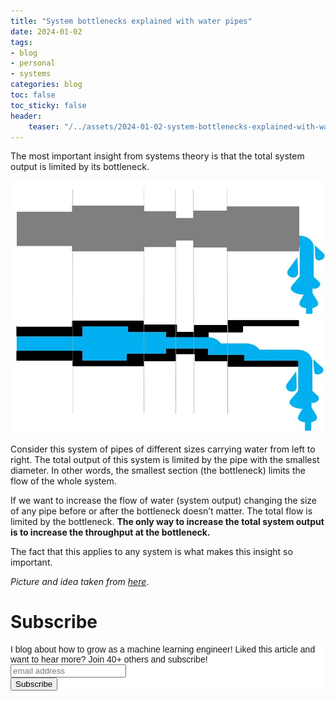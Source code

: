 ```yaml
---
title: "System bottlenecks explained with water pipes"
date: 2024-01-02
tags:
- blog
- personal
- systems
categories: blog
toc: false
toc_sticky: false
header:
    teaser: "/../assets/2024-01-02-system-bottlenecks-explained-with-water-pipes/thumbnail.png"
---
```

<!-- ctrl + alt + v -->

<!-- 1. interesting hook -->
The most important insight from systems theory is that the total system output is limited by its bottleneck.

![](/../assets/2024-01-02-system-bottlenecks-explained-with-water-pipes/2024-01-02-11-14-51.png)

Consider this system of pipes of different sizes carrying water from left to right. The total output of this system is limited by the pipe with the smallest diameter. In other words, the smallest section (the bottleneck) limits the flow of the whole system.

If we want to increase the flow of water (system output) changing the size of any pipe before or after the bottleneck doesn’t matter. The total flow is limited by the bottleneck. **The only way to increase the total system output is to increase the throughput at the bottleneck.**

The fact that this applies to any system is what makes this insight so important.

*Picture and idea taken from [here](https://hohmannchris.wordpress.com/2014/06/25/bottleneck-explained-with-water-pipes/)*.

# Subscribe

<!-- Begin Mailchimp Signup Form -->
<link href="//cdn-images.mailchimp.com/embedcode/horizontal-slim-10_7.css" rel="stylesheet" type="text/css">
<style type="text/css">
#mc_embed_signup{background:#fff; clear:left; font:14px Helvetica,Arial,sans-serif; width:100%;}
/* Add your own Mailchimp form style overrides in your site stylesheet or in this style block.
    We recommend moving this block and the preceding CSS link to the HEAD of your HTML file. */
</style>
<div id="mc_embed_signup">
<form action="https://gmail.us3.list-manage.com/subscribe/post?u=92fe86c389878585bc87837e8&amp;id=50543deff9" method="post" id="mc-embedded-subscribe-form" name="mc-embedded-subscribe-form" class="validate" target="_blank" novalidate>
    <div id="mc_embed_signup_scroll">
<label for="mce-EMAIL">I blog about how to grow as a machine learning engineer! Liked this article and want to hear more? Join 40+ others and subscribe!</label>
<input type="email" value="" name="EMAIL" class="email" id="mce-EMAIL" placeholder="email address" required>
    <!-- real people should not fill this in and expect good things - do not remove this or risk form bot signups-->
    <div style="position: absolute; left: -5000px;" aria-hidden="true"><input type="text" name="b_92fe86c389878585bc87837e8_50543deff9" tabindex="-1" value=""></div>
    <div class="clear"><input type="submit" value="Subscribe" name="subscribe" id="mc-embedded-subscribe" class="button"></div>
    </div>
</form>
</div>
<!--End mc_embed_signup-->
    